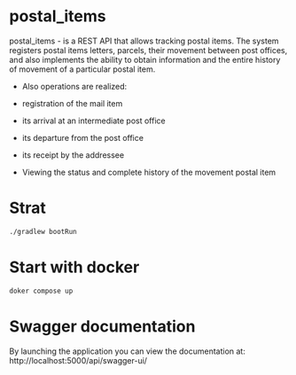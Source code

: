 # postal_items
postal_items - is a REST API that allows tracking postal items.
The system registers postal items letters, parcels, their movement between post offices, and also implements the ability to obtain information and the entire history of movement of a particular postal item.

* Also operations are realized:

* registration of the mail item

* its arrival at an intermediate post office

* its departure from the post office

* its receipt by the addressee

* Viewing the status and complete history of the movement postal item

# Strat
```sh
./gradlew bootRun
```
# Start with docker
```sh
doker compose up
```
# Swagger documentation
By launching the application you can view the documentation at: http://localhost:5000/api/swagger-ui/
